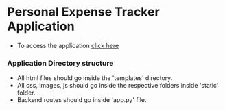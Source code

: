 # Personal Expense Tracker Application

- To access the application [click here](http://159.122.174.180:30375/)

### Application Directory structure
- All html files should go inside the 'templates' directory.
- All css, images, js should go inside the respective folders inside 'static' folder.
- Backend routes should go inside 'app.py' file.